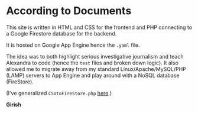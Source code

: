 # According to Documents

This site is written in HTML and CSS for the frontend and PHP connecting to a Google Firestore database for the backend.

It is hosted on Google App Engine hence the `.yaml` file.

The idea was to both highlight serious investigative journalism and teach Alexandra to code (hence the `test` files and broken down logic). It also allowed me to migrate away from my standard Linux/Apache/MySQL/PHP (LAMP) servers to App Engine and play around with a NoSQL database (FireStore).

(I've generalized `CSVtoFireStore.php` [here](https://github.com/jammastergirish/CSVtoFirestore).)

**Girish**
